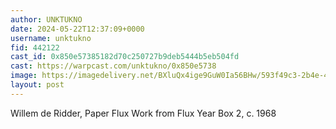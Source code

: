 ```yaml
---
author: UNKTUKNO
date: 2024-05-22T12:37:09+0000
username: unktukno
fid: 442122
cast_id: 0x850e57385182d70c250727b9deb5444b5eb504fd
cast: https://warpcast.com/unktukno/0x850e5738
image: https://imagedelivery.net/BXluQx4ige9GuW0Ia56BHw/593f49c3-2b4e-4d46-b16b-dd3382941c00/original
layout: post
---
```

Willem de Ridder, Paper Flux Work from Flux Year Box 2, c. 1968  

<img src='https://imagedelivery.net/BXluQx4ige9GuW0Ia56BHw/593f49c3-2b4e-4d46-b16b-dd3382941c00/original' alt='' referrerpolicy='no-referrer'/>